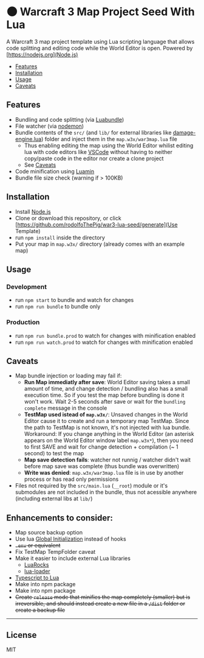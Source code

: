 # 🌑 Warcraft 3 Map Project Seed With Lua

A Warcraft 3 map project template using Lua scripting language that allows code splitting and editing code while the World Editor is open. Powered by [https://nodejs.org](Node.js)

* [Features](#features)
* [Installation](#Installation)
* [Usage](#Usage)
* [Caveats](#caveats)

## Features
* Bundling and code splitting
(via [Luabundle](https://github.com/Benjamin-Dobell/luabundle))
* File watcher (via [nodemon](https://github.com/remy/nodemon))
* Bundle contents of the `src/` (and `lib/` for external libraries like [damage-engine.lua](https://github.com/BribeFromTheHive/DamageEngine/blob/master/script.lua)) folder and inject them in the `map.w3x/war3map.lua` file
  * Thus enabling editing the map using the World Editor whilist editing lua with code editors like  [VSCode](https://code.visualstudio.com) without having to neither copy/paste code in the editor nor create a clone project
  * See [Caveats](#caveats)
* Code minification using [Luamin](https://www.npmjs.com/package/luamin)
* Bundle file size check (warning if > 100KB)

## Installation
* Install [Node.js](https://nodejs.org#download)
* Clone or download this repository, or click [https://github.com/rodolfoThePig/war3-lua-seed/generate](Use Template)
* run `npm install` inside the directory
* Put your map in `map.w3x/` directory (already comes with an example map)

## Usage
### Development
* run `npm start` to bundle and watch for changes
* run `npm run bundle` to bundle only
### Production
* run `npm run bundle.prod` to watch for changes with minification enabled
* run `npm run watch.prod` to watch for changes with minification enabled

## Caveats

* Map bundle injection or loading may fail if:
  * **Run Map immediatly after save**: World Editor saving takes a small amount of time, and change detection / bundling also has a small execution time. So if you test the map before bundling is done it won't work. Wait 2-5 seconds after save or wait for the `bundling complete` message in the console
  * **TestMap used istead of `map.w3x/`**: Unsaved changes in the World Editor cause it to create and run a temporary map TestMap. Since the path to TestMap is not known, it's not injected with lua bundle. Workaround: If you change anything in the World Editor (an asterisk appears on the World Editor window label `map.w3x*`), then you need to first SAVE and wait for change detection + compilation (~ 1 second) to test the map
  * **Map save detection fails**: watcher not runnig / watcher didn't wait before map save was complete (thus bundle was overwritten)
  * **Write was denied**: `map.w3x/war3map.lua` file is in use by another process or has read only permissions
* Files not required by the `src/main.lua` (`__root`) module or it's submodules are not included in the bundle, thus not acessible anywhere (including external libs at `lib/`)

## Enhancements to consider:
* Map source backup option
* Use lua [Global Initialization](https://www.hiveworkshop.com/threads/lua-global-initialization.317099/) instead of hooks
* ~~`.env` or equivalent~~
* Fix TestMap TempFolder caveat
* Make it easier to include external Lua libraries
  * [LuaRocks](https://luarocks.org)
  * [lua-loader](https://www.npmjs.com/package/lua-loader)
* [Typescript to Lua](https://www.npmjs.com/package/typescript-to-lua)
* Make into npm package
* Make into npm package
* ~~Create `release` mode that minifies the map completely (smaller) but is irreversible, and should instead create a new file in a `/dist` folder or create a backup file~~

----
## License
MIT
